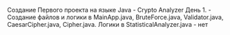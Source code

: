 Создание Первого проекта на языке Java - Crypto Analyzer
День 1. - Создание файлов и логики в MainApp.java, BruteForce.java, Validator.java, CaesarCipher.java, Cipher.java. Логики в StatisticalAnalyzer.java - нет
